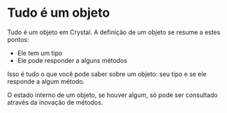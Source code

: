 # Tudo é um objeto

Tudo é um objeto em Crystal. A definição de um objeto se resume a estes pontos:

* Ele tem um tipo
* Ele pode responder a alguns métodos

Isso é tudo o que você pode saber sobre um objeto: seu tipo e se ele responde a algum método.

O estado interno de um objeto, se houver algum, só pode ser consultado através da inovação de métodos.

